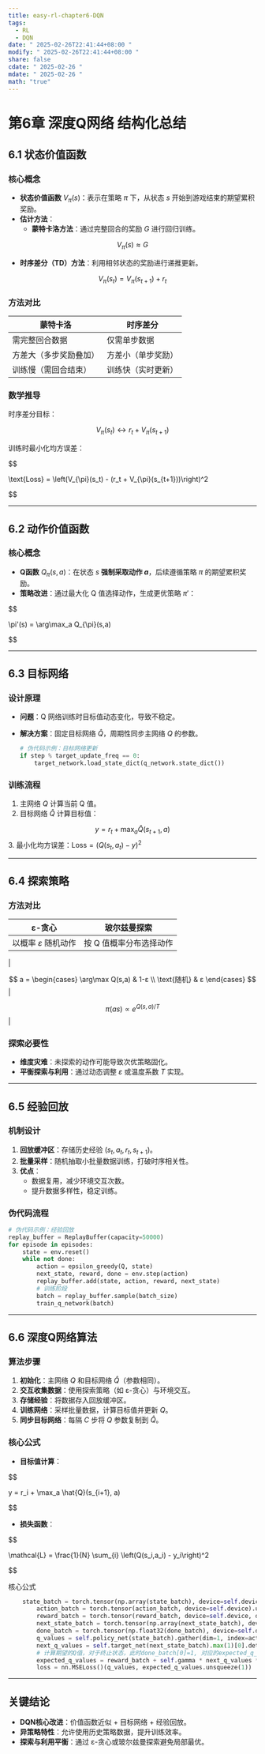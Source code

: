 ```yaml
---
title: easy-rl-chapter6-DQN
tags:
  - RL
  - DQN
date: " 2025-02-26T22:41:44+08:00 "
modify: " 2025-02-26T22:41:44+08:00 "
share: false
cdate: " 2025-02-26 "
mdate: " 2025-02-26 "
math: "true"
---
```


# 第6章 深度Q网络 结构化总结

## 6.1 状态价值函数

### 核心概念

- **状态价值函数** $V_{\pi}(s)$：表示在策略 $\pi$ 下，从状态 $s$ 开始到游戏结束的期望累积奖励。
- **估计方法**：
  - **蒙特卡洛方法**：通过完整回合的奖励 $G$ 进行回归训练。

$$
 V_{\pi}(s) \approx G 
$$
  - **时序差分（TD）方法**：利用相邻状态的奖励进行递推更新。
    
$$
 V_{\pi}(s_t) = V_{\pi}(s_{t+1}) + r_t 
$$

### 方法对比

| **蒙特卡洛**    | **时序差分**  |
| ----------- | --------- |
| 需完整回合数据     | 仅需单步数据    |
| 方差大（多步奖励叠加） | 方差小（单步奖励） |
| 训练慢（需回合结束）  | 训练快（实时更新） |

### 数学推导

时序差分目标：


$$
V_{\pi}(s_t) \leftrightarrow r_t + V_{\pi}(s_{t+1})
$$



训练时最小化均方误差：

$$

\text{Loss} = \left(V_{\pi}(s_t) - (r_t + V_{\pi}(s_{t+1}))\right)^2

$$

---

## 6.2 动作价值函数

### 核心概念

- **Q函数** $Q_{\pi}(s,a)$：在状态 $s$ **强制采取动作 $a$**，后续遵循策略 $\pi$ 的期望累积奖励。
- **策略改进**：通过最大化 Q 值选择动作，生成更优策略 $\pi'$：

$$

  \pi'(s) = \arg\max_a Q_{\pi}(s,a)

$$

---

## 6.3 目标网络

### 设计原理

- **问题**：Q 网络训练时目标值动态变化，导致不稳定。
- **解决方案**：固定目标网络 $\hat{Q}$，周期性同步主网络 $Q$ 的参数。

  ```python
  # 伪代码示例：目标网络更新
  if step % target_update_freq == 0:
      target_network.load_state_dict(q_network.state_dict())
  ```

### 训练流程

1. 主网络 $Q$ 计算当前 Q 值。
2. 目标网络 $\hat{Q}$ 计算目标值：

$$
 y = r_t + \max_a \hat{Q}(s_{t+1}, a) 
$$
3. 最小化均方误差：$\text{Loss} = (Q(s_t,a_t) - y)^2$

---

## 6.4 探索策略
### 方法对比
| **ε-贪心**                                                                   | **玻尔兹曼探索**                         |
| -------------------------------------------------------------------------- | ---------------------------------- |
| 以概率 $ε$ 随机动作                                                               | 按 Q 值概率分布选择动作                      |
|

$$
 a = \begin{cases} \arg\max Q(s,a) & 1-ε \\ \text{随机} & ε \end{cases} 
$$
 |

$$
 \pi(as) \propto e^{Q(s,a)/T} 
$$
 |


### 探索必要性
- **维度灾难**：未探索的动作可能导致次优策略固化。
- **平衡探索与利用**：通过动态调整 $ε$ 或温度系数 $T$ 实现。

---

## 6.5 经验回放
### 机制设计
1. **回放缓冲区**：存储历史经验 $(s_t, a_t, r_t, s_{t+1})$。
2. **批量采样**：随机抽取小批量数据训练，打破时序相关性。
3. **优点**：
   - 数据复用，减少环境交互次数。
   - 提升数据多样性，稳定训练。

### 伪代码流程
```python
# 伪代码示例：经验回放
replay_buffer = ReplayBuffer(capacity=50000)
for episode in episodes:
    state = env.reset()
    while not done:
        action = epsilon_greedy(Q, state)
        next_state, reward, done = env.step(action)
        replay_buffer.add(state, action, reward, next_state)
        # 训练阶段
        batch = replay_buffer.sample(batch_size)
        train_q_network(batch)
```

---

## 6.6 深度Q网络算法
### 算法步骤
1. **初始化**：主网络 $Q$ 和目标网络 $\hat{Q}$（参数相同）。
2. **交互收集数据**：使用探索策略（如 ε-贪心）与环境交互。
3. **存储经验**：将数据存入回放缓冲区。
4. **训练网络**：采样批量数据，计算目标值并更新 $Q$。
5. **同步目标网络**：每隔 $C$ 步将 $Q$ 参数复制到 $\hat{Q}$。

### 核心公式
- **目标值计算**：
  
$$

 y = r_i + \max_a \hat{Q}(s_{i+1}, a) 

$$
- **损失函数**：
  
$$

 \mathcal{L} = \frac{1}{N} \sum_{i} \left(Q(s_i,a_i) - y_i\right)^2 

$$

核心公式
```python
	state_batch = torch.tensor(np.array(state_batch), device=self.device, dtype=torch.float)
        action_batch = torch.tensor(action_batch, device=self.device).unsqueeze(1)  
        reward_batch = torch.tensor(reward_batch, device=self.device, dtype=torch.float)  
        next_state_batch = torch.tensor(np.array(next_state_batch), device=self.device, dtype=torch.float)
        done_batch = torch.tensor(np.float32(done_batch), device=self.device)
        q_values = self.policy_net(state_batch).gather(dim=1, index=action_batch) # 计算当前状态(s_t,a)对应的Q(s_t, a)
        next_q_values = self.target_net(next_state_batch).max(1)[0].detach() # 计算下一时刻的状态(s_t_,a)对应的Q值
        # 计算期望的Q值，对于终止状态，此时done_batch[0]=1, 对应的expected_q_value等于reward
        expected_q_values = reward_batch + self.gamma * next_q_values * (1-done_batch)
        loss = nn.MSELoss()(q_values, expected_q_values.unsqueeze(1))  # 计算均方根损失
```

---

## 关键结论
- **DQN核心改进**：价值函数近似 + 目标网络 + 经验回放。
- **异策略特性**：允许使用历史策略数据，提升训练效率。
- **探索与利用平衡**：通过 ε-贪心或玻尔兹曼探索避免局部最优。
